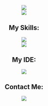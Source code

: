 <div align="center">
  <img
    src="https://readme-typing-svg.herokuapp.com/?font=Righteous&size=35&center=true&vCenter=true&width=500&height=70&color=BDBDBD&duration=3000&lines=Hi+There!;+I'm+Yasin+Rabiee!;"
  />
  <br/>
  <img
      src="https://camo.githubusercontent.com/32f8c02627301a5b66691d277231cf1c4dff95398b1f44d0520eac5a1d6d1391/68747470733a2f2f6d65646961342e67697068792e636f6d2f6d656469612f336b50446d6f5764427051504e68436e55472f67697068792e676966"  
  />
  
  <h2>My Skills:</h2>
  <img
    src="https://skillicons.dev/icons?i=html,css,bootstrap,javascript,jquery"
  />
  <br />
  <img
    src="https://skillicons.dev/icons?i=cpp,git,github,gitlab,regex"
  />
  <h2>My IDE:</h2>
  <img 
    src="https://skillicons.dev/icons?i=sublime,vscode"  
  />
  <br/>
  <h2>Contact Me:</h2>
  <a href="https://T.me/YasharMohamaddi">
    <img
      src="https://img.shields.io/badge/telegram-333333?style=for-the-badge&logo=telegram&logoColor=f0db4f"
    />
  </a>
</div>
